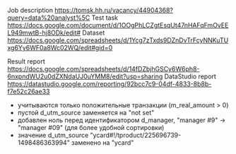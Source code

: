 Job description https://tomsk.hh.ru/vacancy/44904368?query=data%20analyst%5C
Test task https://docs.google.com/document/d/1OOgPhLCZgtEsqUt47nHAFqFmOvEEL949mwtB-hj8ODk/edit#
Dataset https://docs.google.com/spreadsheets/d/1Ycg7zTxds9DZnDvTrFcyNNKuTUxg6Yy6WF0a8Wc02WQ/edit#gid=0

Result report https://docs.google.com/spreadsheets/d/14fDZbjhGSCy6W6ph8-6nxpndWU2u0dZXNdaUJ0uYMM8/edit?usp=sharing
DataStudio report https://datastudio.google.com/reporting/92bcc7c9-04df-4833-8b8b-f7e52c26ae33

* учитываются только положительные транзакции (m_real_amount > 0)
* пустой d_utm_source заменяется на "not set"
* добавлен ноль перед идентификатором d_manager, "manager #9" -> "manager #09" (для более удобной сортировки)
* значение d_utm_source "ycard#!/tproduct/225696739-1498486363994" заменено на "ycard"
